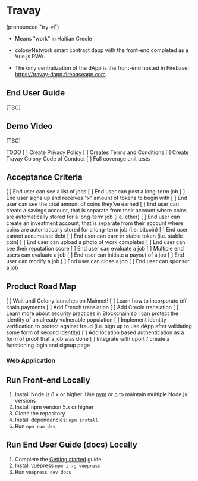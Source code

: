 # Travay

(pronounced "try-vi")

- Means "work" in Haitian Creole

- colonyNetwork smart contract dapp with the front-end completed as a Vue.js PWA.

- The only centralization of the dApp is the front-end hosted in Firebase: https://travay-dapp.firebaseapp.com.

## End User Guide

[TBC]

## Demo Video

[TBC]

TODO
[ ] Create Privacy Policy
[ ] Creates Terms and Conditions
[ ] Create Travay Colony Code of Conduct
[ ] Full coverage unit tests

## Acceptance Criteria

[ ] End user can see a list of jobs
[ ] End user can post a long-term job
[ ] End user signs up and receives "x" amount of tokens to begin with
[ ] End user can see the total amount of coins they've earned
[ ] End user can create a savings account, that is separate from their account where coins are automatically stored for a long-term job (i.e. ether)
[ ] End user can create an investment account, that is separate from their account where coins are automatically stored for a long-term job (i.e. bitcoin)
[ ] End user cannot accumulate debt
[ ] End user can earn in stable token (i.e. stable coin)
[ ] End user can upload a photo of work completed
[ ] End user can see their reputation score
[ ] End user can evaluate a job
[ ] Multiple end users can evaluate a job
[ ] End user can initiate a payout of a job
[ ] End user can modify a job
[ ] End user can close a job
[ ] End user can sponsor a job

## Product Road Map

[ ] Wait until Colony launches on Mainnet!
[ ] Learn how to incorporate off chain payments
[ ] Add French translation
[ ] Add Creole translation
[ ] Learn more about security practices in Blockchain so I can protect the identity of an already vulnerable population
[ ] Implement identity verification to protect against fraud (i.e. sign up to use dApp after validating some form of second identity)
[ ] Add location based authentication as a form of proof that a job was done
[ ] Integrate with uport / create a functioning login and signup page

### Web Application

## Run Front-end Locally

1.  Install Node.js 8.x or higher. Use [nvm](https://github.com/creationix/nvm) or [n](https://github.com/tj/n) to maintain multiple Node.js versions
2.  Install npm version 5.x or higher
3.  Clone the repository
4.  Install dependencies: `npm install`
5.  Run `npm run dev`

## Run End User Guide (docs) Locally

1.  Complete the [Getting started](#getting-started) guide
2.  Install [vuepress](https://vuepress.vuejs.org/) `npm i -g vuepress`
3.  Run `vuepress dev docs`
